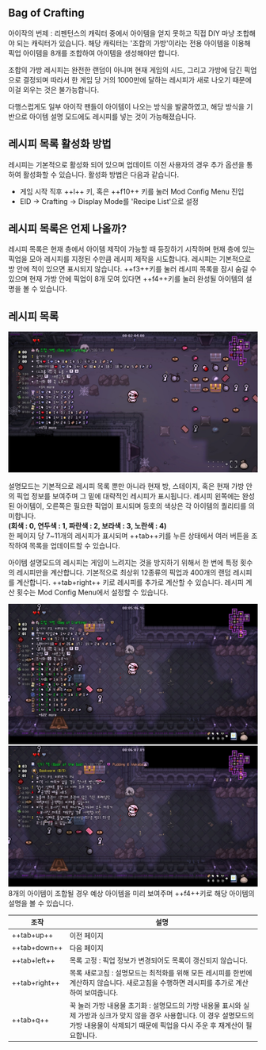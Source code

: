## Bag of Crafting

아이작의 번제 : 리펜턴스의 캐릭터 중에서 아이템을 얻지 못하고 직접 DIY 마냥 조합해야 되는 캐릭터가 있습니다. 해당 캐릭터는 '조합의 가방'이라는 전용 아이템을 이용해 픽업 아이템을 8개를 조합하여 아이템을 생성해야만 합니다.  

조합의 가방 레시피는 완전한 랜덤이 아니며 현재 게임의 시드, 그리고 가방에 담긴 픽업으로 결정되며 따라서 한 게임 당 거의 1000만에 달하는 레시피가 새로 나오기 때문에 이걸 외우는 것은 불가능합니다.  

다행스럽게도 일부 아이작 팬들이 아이템이 나오는 방식을 발굴하였고, 해당 방식을 기반으로 아이템 설명 모드에도 레시피를 넣는 것이 가능해졌습니다.

## 레시피 목록 활성화 방법

레시피는 기본적으로 활성화 되어 있으며 업데이트 이전 사용자의 경우 추가 옵션을 통하여 활성화할 수 있습니다. 활성화 방법은 다음과 같습니다.

- 게임 시작 직후 ++l++ 키, 혹은 ++f10++ 키를 눌러 Mod Config Menu 진입
- EID -> Crafting -> Display Mode를 'Recipe List'으로 설정

## 레시피 목록은 언제 나올까?

레시피 목록은 현재 층에서 아이템 제작이 가능할 때 등장하기 시작하며 현재 층에 있는 픽업을 모아 레시피를 지정된 수만큼 레시피 제작을 시도합니다. 레시피는 기본적으로 방 안에 적이 있으면 표시되지 않습니다. ++f3++키를 눌러 레시피 목록을 잠시 숨길 수 있으며 현재 가방 안에 픽업이 8개 모여 있다면 ++f4++키를 눌러 완성될 아이템의 설명을 볼 수 있습니다.

## 레시피 목록

![레시피 목록](../img/crafting_recipe.jpg) 

설명모드는 기본적으로 레시피 목록 뿐만 아니라 현재 방, 스테이지, 혹은 현재 가방 안의 픽업 정보를 보여주며 그 밑에 대략적인 레시피가 표시됩니다. 
레시피 왼쪽에는 완성된 아이템이, 오른쪽은 필요한 픽업이 표시되며 등호의 색상은 각 아이템의 퀄리티를 의미합니다.  
**(회색 : 0, 연두색 : 1, 파란색 : 2, 보라색 : 3, 노란색 : 4)**  
한 페이지 당 7~11개의 레시피가 표시되며 ++tab++키를 누른 상태에서 여러 버튼을 조작하여 목록을 업데이트할 수 있습니다.

아이템 설명모드의 레시피는 게임이 느려지는 것을 방지하기 위해서 한 번에 특정 횟수의 레시피만을 계산합니다. 기본적으로 최상위 12종류의 픽업과 400개의 랜덤 레시피를 계산합니다. ++tab+right++ 키로 레시피를 추가로 계산할 수 있습니다. 레시피 계산 횟수는 Mod Config Menu에서 설정할 수 있습니다.

![레시피 결과](../img/crafting_result1.jpg) 
![레시피 결과 설명](../img/crafting_result2.jpg) 
8개의 아이템이 조합될 경우 예상 아이템을 미리 보여주며 ++f4++키로 해당 아이템의 설명을 볼 수 있습니다.

| 조작 | 설명 |
| ------------ | ------------- |
| ++tab+up++ | 이전 페이지 |
| ++tab+down++ | 다음 페이지 |
| ++tab+left++ | 목록 고정 : 픽업 정보가 변경되어도 목록이 갱신되지 않습니다. |
| ++tab+right++ | 목록 새로고침 : 설명모드는 최적화를 위해 모든 레시피를 한번에 계산하지 않습니다. 새로고침을 수행하면 레시피를 추가로 계산하여 보여줍니다. |
| ++tab+q++ | 꾹 눌러 가방 내용물 초기화 : 설명모드의 가방 내용물 표시와 실제 가방과 싱크가 맞지 않을 경우 사용합니다. 이 경우 설명모드의 가방 내용물이 삭제되기 때문에 픽업을 다시 주운 후 재계산이 필요합니다. |

